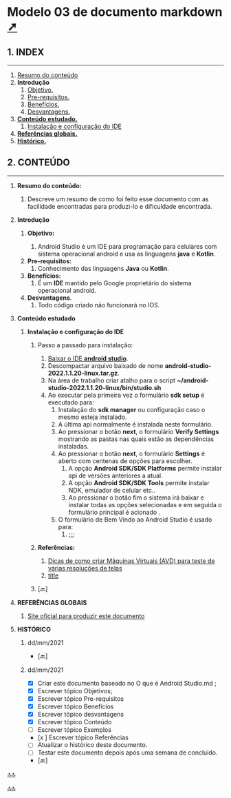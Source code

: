 <div class="header" id="myHeader">
  <div class="navbar" w3-include-html="/menu.inc"> </div>
</div>
<div class="title"><script> document.write(document.title);</script></div>  
<main>
<!-- markdownlint-disable-next-line -->
<span id="topo"><span>

# Modelo 03 de documento markdown <a href="O que é Android Studio.html" target="_blank" title="Pressione aqui para expandir este documento em nova aba." >  ➚ </a>

## **1. INDEX**

---

1. [Resumo do conteúdo](#id_resumo)
2. **Introdução**
   1. [Objetivo.](#id_objetivo)
   2. [Pre-requisitos.](#id_pre_requisitos)
   3. [Benefícios.](#id_beneficios)
   4. [Desvantagens.](#id_desvantagens)
3. [**Conteúdo estudado.**](#id_Conteudo)
   1. [Instalação e configuração do IDE](#id_assunto01)
4. [**Referências globais.**](#id_referencias)
5. [**Histórico.**](#id_historico)

## **2. CONTEÚDO**

---

1. <span id="id_resumo"><span>**Resumo do conteúdo:**
   1. Descreve um resumo de como foi feito esse documento com as facilidade encontradas para produzi-lo e dificuldade encontrada.

2. **Introdução**
   1. <span id="id_objetivo"><span>**Objetivo:**
      1. Android Studio é um IDE para programação para celulares com sistema operacional android e usa as linguagens **java** e **Kotlin**.
   2. <span id="id_pre_requisitos"></span>**Pre-requisitos:**
      1. Conhecimento das linguagens **Java** ou **Kotlin**.
   3. <span id="id_beneficios"></span>**Benefícios:**
      1. É um **IDE** mantido pelo Google proprietário do sistema operacional android.
   4. <span id="id_desvantagens"></span>**Desvantagens**.
      1. Todo código criado não funcionará no IOS.

3. <span id=id_Conteudo></span>**Conteúdo estudado**
   1. <span id=id_assunto01></span>**Instalação e configuração do IDE**
      1. Passo a passado para instalação:
         1. [Baixar o IDE **android studio**](https://developer.android.com/studio?gclid=CjwKCAiA0JKfBhBIEiwAPhZXD-kbLpG89JHxNXGfCoFxdYterYK_vFBEskd_FprYr5Y8mIkTcyc7tBoCH20QAvD_BwE&gclsrc=aw.ds).
         2. Descompactar arquivo baixado de nome **android-studio-2022.1.1.20-linux.tar.gz**.
         3. Na área de trabalho criar atalho para o script **~/android-studio-2022.1.1.20-linux/bin/studio.sh**
         4. Ao executar pela primeira vez o formulário **sdk setup** é executado para:
            1. Instalação do **sdk manager** ou configuração caso o mesmo esteja instalado.
            2. A última api normalmente é instalada neste formulário.
            3. Ao pressionar o botão **next**, o formulário **Verify Settings** mostrando as pastas nas quais estão as dependências instaladas.
            4. Ao pressionar o botão **next**, o formulário **Settings** é aberto com centenas de opções para escolher.
               1. A opção **Android SDK/SDK Platforms** permite instalar api de versões anteriores a atual.
               2. A opção **Android SDK/SDK Tools** permite instalar NDK, emulador de celular etc..
               3. Ao pressionar o botão fim o sistema irá baixar e instalar todas as opções selecionadas e em seguida o formulário principal é acionado .
            5. O formulário de Bem Vindo ao Android Studio é usado para:
               1. ;;;

         <!-- 5. **Exemplo do Instalação e configuração do IDE**.
            6. Descrição do exemplo

               ```ts
               ``` -->

      2. **Referências:**
         1. [Dicas de como criar Máquinas Virtuais (AVD) para teste de várias resoluções de telas](https://developer.android.com/studio/run/managing-avds?hl=pt-br)
         2. [title](link)

      3. <text onclick="goBack()">[🔙]</text>

4. **REFERÊNCIAS GLOBAIS**<span id=id_referencias></span>
   1. [Site oficial para produzir este documento](#1)

5. <span id="id_historico"><span>**HISTÓRICO**

   1. dd/mm/2021 <!--TODO: HISTÓRICO -->

      - <text onclick="goBack()">[🔙]</text>

   2. dd/mm/2021 <!--FIXME: Falta fazer os item abaixo: -->
      - [x] Criar este documento baseado no O que é Android Studio.md ;
      - [x] Escrever tópico Objetivos;
      - [x] Escrever tópico Pre-requisitos
      - [x] Escrever tópico Benefícios
      - [x] Escrever tópico desvantagens
      - [x] Escrever tópico Conteúdo
      - [ ] Escrever tópico Exemplos
      - [x ] Escrever tópico Referências
      - [ ] Atualizar o histórico deste documento.
      - [ ] Testar este documento depois após uma semana de concluído.

      - <text onclick="goBack()">[🔙]</text>

[🔝🔝](#topo "Retorna ao topo")

 <script>    function goBack() {    window.history.back()}</script>

</main>

[🔝🔝](#topo "Retorna ao topo")